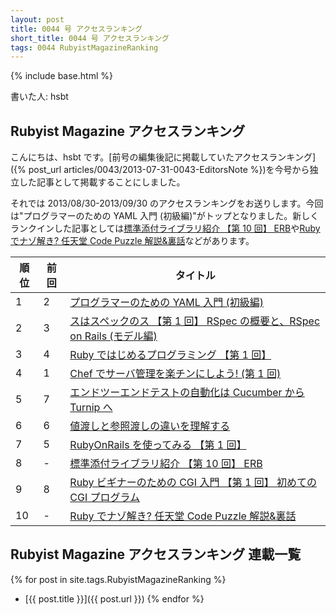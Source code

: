 ```yaml
---
layout: post
title: 0044 号 アクセスランキング
short_title: 0044 号 アクセスランキング
tags: 0044 RubyistMagazineRanking
---
```

{% include base.html %}


書いた人: hsbt

## Rubyist Magazine アクセスランキング

こんにちは、hsbt です。[前号の編集後記に掲載していたアクセスランキング]({% post_url articles/0043/2013-07-31-0043-EditorsNote %})を今号から独立した記事として掲載することにしました。

それでは 2013/08/30-2013/09/30 のアクセスランキングをお送りします。今回は"プログラマーのための YAML 入門 (初級編)"がトップとなりました。新しくランクインした記事としては[標準添付ライブラリ紹介 【第 10 回】 ERB](http://magazine.rubyist.net/?0017-BundledLibraries)や[Ruby でナゾ解き? 任天堂 Code Puzzle 解説&amp;裏話](http://magazine.rubyist.net/?0043-CodePuzzle)などがあります。

| 順位| 前回| タイトル|
|---|---|---|
| 1| 2| [プログラマーのための YAML 入門 (初級編)](http://magazine.rubyist.net/?0009-YAML)|
| 2| 3| [スはスペックのス 【第 1 回】 RSpec の概要と、RSpec on Rails (モデル編)](http://magazine.rubyist.net/?0021-Rspec)|
| 3| 4| [Ruby ではじめるプログラミング 【第 1 回】](http://magazine.rubyist.net/?0002-FirstProgramming)|
| 4| 1| [Chef でサーバ管理を楽チンにしよう! (第 1 回)](http://magazine.rubyist.net/?0035-ChefInDECOLOG)|
| 5| 7| [エンドツーエンドテストの自動化は Cucumber から Turnip へ](http://magazine.rubyist.net/?0042-FromCucumberToTurnip)|
| 6| 6| [値渡しと参照渡しの違いを理解する](http://magazine.rubyist.net/?0032-CallByValueAndCallByReference)|
| 7| 5| [RubyOnRails を使ってみる 【第 1 回】](http://magazine.rubyist.net/?0004-RubyOnRails)|
| 8| -| [標準添付ライブラリ紹介 【第 10 回】 ERB](http://magazine.rubyist.net/?0017-BundledLibraries)|
| 9| 8| [Ruby ビギナーのための CGI 入門 【第 1 回】 初めての CGI プログラム](http://magazine.rubyist.net/?0011-CGIProgrammingForRubyBeginners)|
| 10| -| [Ruby でナゾ解き? 任天堂 Code Puzzle 解説&amp;裏話](http://magazine.rubyist.net/?0043-CodePuzzle)|


## Rubyist Magazine アクセスランキング 連載一覧

{% for post in site.tags.RubyistMagazineRanking %}
  - [{{ post.title }}]({{ post.url }})
{% endfor %}


